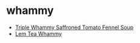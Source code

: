 # whammy

 * [Triple Whammy Saffroned Tomato Fennel Soup](../../index/t/triple-whammy-saffroned-tomato-fennel-soup-232421.json)
 * [Lem Tea Whammy](../../index/l/lem-tea-whammy.json)
